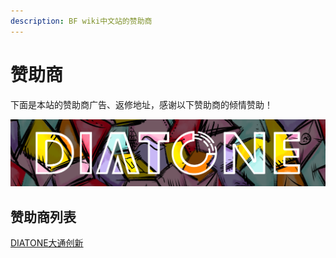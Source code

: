```yaml
---
description: BF wiki中文站的赞助商
---
```


# 赞助商

下面是本站的赞助商广告、返修地址，感谢以下赞助商的倾情赞助！

[![](.gitbook/assets/diatone.png)](https://diatone.hk/)

## 赞助商列表

[DIATONE大通创新](https://diatone.hk/)

